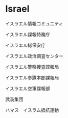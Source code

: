# Israel

イスラエル情報コミュニティ

イスラエル諜報特務庁

イスラエル総保安庁

イスラエル政治調査センター

イスラエル警察捜査諜報局

イスラエル参謀本部諜報局

イスラエル空軍諜報部

武装集団

ハマス　イスラム抵抗運動